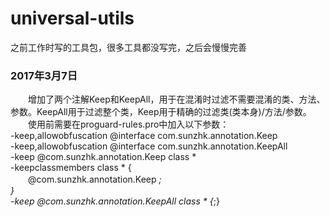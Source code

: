# universal-utils
之前工作时写的工具包，很多工具都没写完，之后会慢慢完善

### 2017年3月7日
　　增加了两个注解Keep和KeepAll，用于在混淆时过滤不需要混淆的类、方法、参数。KeepAll用于过滤整个类，Keep用于精确的过滤类(类本身)/方法/参数。  
　　使用前需要在proguard-rules.pro中加入以下参数：  
	-keep,allowobfuscation @interface com.sunzhk.annotation.Keep  
	-keep,allowobfuscation @interface com.sunzhk.annotation.KeepAll  
	-keep @com.sunzhk.annotation.Keep class *  
	-keepclassmembers class * {  
	　　@com.sunzhk.annotation.Keep *;  
	}  
	-keep @com.sunzhk.annotation.KeepAll class * {*;}  
